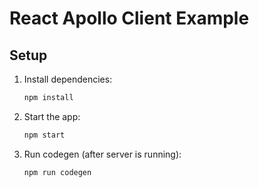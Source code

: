 # React Apollo Client Example

## Setup

1. Install dependencies:
   ```sh
   npm install
   ```
2. Start the app:
   ```sh
   npm start
   ```
3. Run codegen (after server is running):
   ```sh
   npm run codegen
   ```
